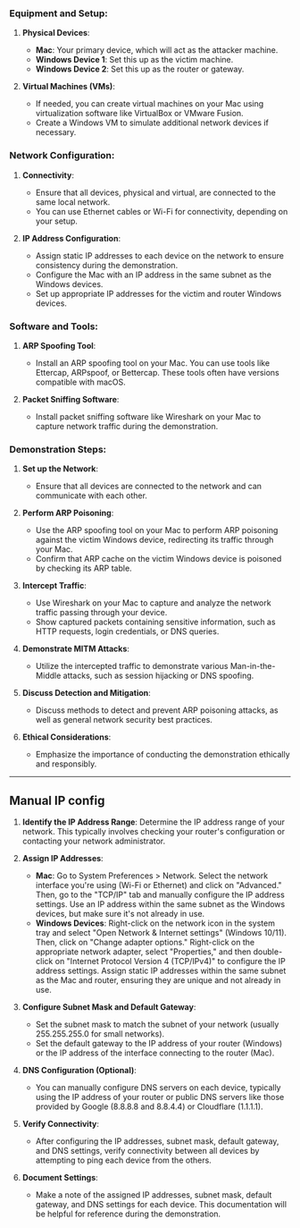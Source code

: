 ### Equipment and Setup:

1. **Physical Devices**:
    
    - **Mac**: Your primary device, which will act as the attacker machine.
    - **Windows Device 1**: Set this up as the victim machine.
    - **Windows Device 2**: Set this up as the router or gateway.
2. **Virtual Machines (VMs)**:
    
    - If needed, you can create virtual machines on your Mac using virtualization software like VirtualBox or VMware Fusion.
    - Create a Windows VM to simulate additional network devices if necessary.

### Network Configuration:

1. **Connectivity**:
    
    - Ensure that all devices, physical and virtual, are connected to the same local network.
    - You can use Ethernet cables or Wi-Fi for connectivity, depending on your setup.
2. **IP Address Configuration**:
    
    - Assign static IP addresses to each device on the network to ensure consistency during the demonstration.
    - Configure the Mac with an IP address in the same subnet as the Windows devices.
    - Set up appropriate IP addresses for the victim and router Windows devices.

### Software and Tools:

1. **ARP Spoofing Tool**:
    
    - Install an ARP spoofing tool on your Mac. You can use tools like Ettercap, ARPspoof, or Bettercap. These tools often have versions compatible with macOS.
2. **Packet Sniffing Software**:
    
    - Install packet sniffing software like Wireshark on your Mac to capture network traffic during the demonstration.

### Demonstration Steps:

1. **Set up the Network**:
    
    - Ensure that all devices are connected to the network and can communicate with each other.
2. **Perform ARP Poisoning**:
    
    - Use the ARP spoofing tool on your Mac to perform ARP poisoning against the victim Windows device, redirecting its traffic through your Mac.
    - Confirm that ARP cache on the victim Windows device is poisoned by checking its ARP table.
3. **Intercept Traffic**:
    
    - Use Wireshark on your Mac to capture and analyze the network traffic passing through your device.
    - Show captured packets containing sensitive information, such as HTTP requests, login credentials, or DNS queries.
4. **Demonstrate MITM Attacks**:
    
    - Utilize the intercepted traffic to demonstrate various Man-in-the-Middle attacks, such as session hijacking or DNS spoofing.
5. **Discuss Detection and Mitigation**:
    
    - Discuss methods to detect and prevent ARP poisoning attacks, as well as general network security best practices.
6. **Ethical Considerations**:
    
    - Emphasize the importance of conducting the demonstration ethically and responsibly.

---- 
## Manual IP config
1. **Identify the IP Address Range**: Determine the IP address range of your network. This typically involves checking your router's configuration or contacting your network administrator.
    
2. **Assign IP Addresses**:
    
    - **Mac**: Go to System Preferences > Network. Select the network interface you're using (Wi-Fi or Ethernet) and click on "Advanced." Then, go to the "TCP/IP" tab and manually configure the IP address settings. Use an IP address within the same subnet as the Windows devices, but make sure it's not already in use.
    - **Windows Devices**: Right-click on the network icon in the system tray and select "Open Network & Internet settings" (Windows 10/11). Then, click on "Change adapter options." Right-click on the appropriate network adapter, select "Properties," and then double-click on "Internet Protocol Version 4 (TCP/IPv4)" to configure the IP address settings. Assign static IP addresses within the same subnet as the Mac and router, ensuring they are unique and not already in use.
3. **Configure Subnet Mask and Default Gateway**:
    
    - Set the subnet mask to match the subnet of your network (usually 255.255.255.0 for small networks).
    - Set the default gateway to the IP address of your router (Windows) or the IP address of the interface connecting to the router (Mac).
4. **DNS Configuration (Optional)**:
    
    - You can manually configure DNS servers on each device, typically using the IP address of your router or public DNS servers like those provided by Google (8.8.8.8 and 8.8.4.4) or Cloudflare (1.1.1.1).
5. **Verify Connectivity**:
    
    - After configuring the IP addresses, subnet mask, default gateway, and DNS settings, verify connectivity between all devices by attempting to ping each device from the others.
6. **Document Settings**:
    
    - Make a note of the assigned IP addresses, subnet mask, default gateway, and DNS settings for each device. This documentation will be helpful for reference during the demonstration.